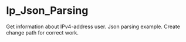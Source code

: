 # Ip_Json_Parsing
Get information about IPv4-address user. Json parsing example.
Create change path for correct work.
